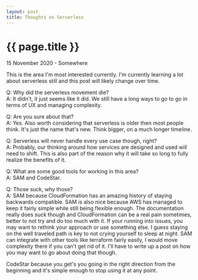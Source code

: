 ```yaml
---
layout: post
title: Thoughts on Serverless
---
```


{{ page.title }}
================

<p class="meta">15 November 2020 - Somewhere</p>

This is the area I'm most interested currently. I'm currently learning a lot about serverless still and this post will likely change over time.

Q: Why did the serverless movement die?  
A: It didn't, it just seems like it did. We still have a long ways to go to go in terms of UX and managing complexity.

Q: Are you sure about that?  
A: Yes. Also worth considering that serverless is older then most people think. It's just the name that's new. Think bigger, on a much longer timeline.


Q: Serverless will never handle every use case though, right?  
A: Probably, our thinking around how services are designed and used will need to shift. This is also part of the reason why it will take so long to fully realize the benefits of it.


Q: What are some good tools for working in this area?  
A: SAM and CodeStar.


Q: Those suck, why those?  
A: SAM because CloudFormation has an amazing history of staying backwards compatible. SAM is also nice because AWS has managed to keep it fairly simple while still being flexible enough. The documentation really does suck though and CloudFormation can be a real pain sometimes, better to not try and do too much with it. If your running into issues, you may want to rethink your approach or use something else. I guess staying on the well traveled path is key to not crying yourself to sleep at night. SAM can integrate with other tools like terraform fairly easily, I would move complexity there if you can't get rid of it. I'll have to write up a post on how you may want to go about doing that though.  
  
CodeStar because you get's you going in the right direction from the beginning and it's simple enough to stop using it at any point.
